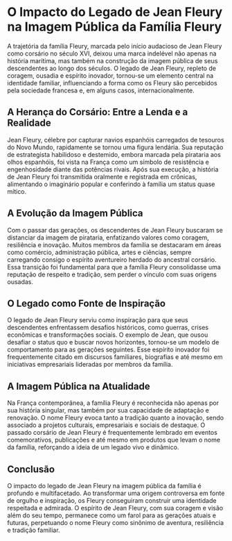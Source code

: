 # O Impacto do Legado de Jean Fleury na Imagem Pública da Família Fleury

A trajetória da família Fleury, marcada pelo início audacioso de Jean Fleury como corsário no século XVI, deixou uma marca indelével não apenas na história marítima, mas também na construção da imagem pública de seus descendentes ao longo dos séculos. O legado de Jean Fleury, repleto de coragem, ousadia e espírito inovador, tornou-se um elemento central na identidade familiar, influenciando a forma como os Fleury são percebidos pela sociedade francesa e, em alguns casos, internacionalmente.

## A Herança do Corsário: Entre a Lenda e a Realidade

Jean Fleury, célebre por capturar navios espanhóis carregados de tesouros do Novo Mundo, rapidamente se tornou uma figura lendária. Sua reputação de estrategista habilidoso e destemido, embora marcada pela pirataria aos olhos espanhóis, foi vista na França como um símbolo de resistência e engenhosidade diante das potências rivais. Após sua execução, a história de Jean Fleury foi transmitida oralmente e registrada em crônicas, alimentando o imaginário popular e conferindo à família um status quase mítico.

## A Evolução da Imagem Pública

Com o passar das gerações, os descendentes de Jean Fleury buscaram se distanciar da imagem de pirataria, enfatizando valores como coragem, resiliência e inovação. Muitos membros da família se destacaram em áreas como comércio, administração pública, artes e ciências, sempre carregando consigo o espírito aventureiro herdado do ancestral corsário. Essa transição foi fundamental para que a família Fleury consolidasse uma reputação de respeito e tradição, sem perder o vínculo com suas origens ousadas.

## O Legado como Fonte de Inspiração

O legado de Jean Fleury serviu como inspiração para que seus descendentes enfrentassem desafios históricos, como guerras, crises econômicas e transformações sociais. O exemplo de Jean, que ousou desafiar o status quo e buscar novos horizontes, tornou-se um modelo de comportamento para as gerações seguintes. Esse espírito inovador foi frequentemente citado em discursos familiares, biografias e até mesmo em iniciativas empresariais lideradas por membros da família.

## A Imagem Pública na Atualidade

Na França contemporânea, a família Fleury é reconhecida não apenas por sua história singular, mas também por sua capacidade de adaptação e renovação. O nome Fleury evoca tanto a tradição quanto a inovação, sendo associado a projetos culturais, empresariais e sociais de destaque. O passado corsário de Jean Fleury é frequentemente lembrado em eventos comemorativos, publicações e até mesmo em produtos que levam o nome da família, reforçando a ideia de um legado vivo e dinâmico.

## Conclusão

O impacto do legado de Jean Fleury na imagem pública da família é profundo e multifacetado. Ao transformar uma origem controversa em fonte de orgulho e inspiração, os Fleury conseguiram construir uma identidade respeitada e admirada. O espírito de Jean Fleury, com sua coragem e visão além do seu tempo, permanece como um farol para as gerações atuais e futuras, perpetuando o nome Fleury como sinônimo de aventura, resiliência e tradição familiar.